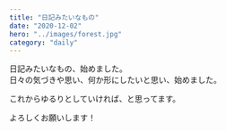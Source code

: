 ```yaml
---
title: "日記みたいなもの"
date: "2020-12-02"
hero: "../images/forest.jpg"
category: "daily"
---
```


日記みたいなもの、始めました。  
日々の気づきや思い、何か形にしたいと思い、始めました。

これからゆるりとしていければ、と思ってます。

よろしくお願いします！
